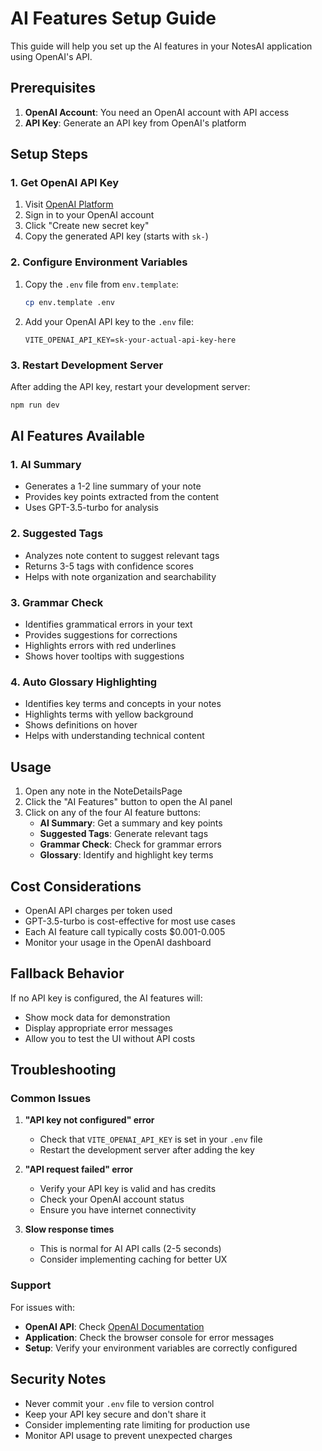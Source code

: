 # AI Features Setup Guide

This guide will help you set up the AI features in your NotesAI application using OpenAI's API.

## Prerequisites

1. **OpenAI Account**: You need an OpenAI account with API access
2. **API Key**: Generate an API key from OpenAI's platform

## Setup Steps

### 1. Get OpenAI API Key

1. Visit [OpenAI Platform](https://platform.openai.com/api-keys)
2. Sign in to your OpenAI account
3. Click "Create new secret key"
4. Copy the generated API key (starts with `sk-`)

### 2. Configure Environment Variables

1. Copy the `.env` file from `env.template`:
   ```bash
   cp env.template .env
   ```

2. Add your OpenAI API key to the `.env` file:
   ```env
   VITE_OPENAI_API_KEY=sk-your-actual-api-key-here
   ```

### 3. Restart Development Server

After adding the API key, restart your development server:
```bash
npm run dev
```

## AI Features Available

### 1. AI Summary
- Generates a 1-2 line summary of your note
- Provides key points extracted from the content
- Uses GPT-3.5-turbo for analysis

### 2. Suggested Tags
- Analyzes note content to suggest relevant tags
- Returns 3-5 tags with confidence scores
- Helps with note organization and searchability

### 3. Grammar Check
- Identifies grammatical errors in your text
- Provides suggestions for corrections
- Highlights errors with red underlines
- Shows hover tooltips with suggestions

### 4. Auto Glossary Highlighting
- Identifies key terms and concepts in your notes
- Highlights terms with yellow background
- Shows definitions on hover
- Helps with understanding technical content

## Usage

1. Open any note in the NoteDetailsPage
2. Click the "AI Features" button to open the AI panel
3. Click on any of the four AI feature buttons:
   - **AI Summary**: Get a summary and key points
   - **Suggested Tags**: Generate relevant tags
   - **Grammar Check**: Check for grammar errors
   - **Glossary**: Identify and highlight key terms

## Cost Considerations

- OpenAI API charges per token used
- GPT-3.5-turbo is cost-effective for most use cases
- Each AI feature call typically costs $0.001-0.005
- Monitor your usage in the OpenAI dashboard

## Fallback Behavior

If no API key is configured, the AI features will:
- Show mock data for demonstration
- Display appropriate error messages
- Allow you to test the UI without API costs

## Troubleshooting

### Common Issues

1. **"API key not configured" error**
   - Check that `VITE_OPENAI_API_KEY` is set in your `.env` file
   - Restart the development server after adding the key

2. **"API request failed" error**
   - Verify your API key is valid and has credits
   - Check your OpenAI account status
   - Ensure you have internet connectivity

3. **Slow response times**
   - This is normal for AI API calls (2-5 seconds)
   - Consider implementing caching for better UX

### Support

For issues with:
- **OpenAI API**: Check [OpenAI Documentation](https://platform.openai.com/docs)
- **Application**: Check the browser console for error messages
- **Setup**: Verify your environment variables are correctly configured

## Security Notes

- Never commit your `.env` file to version control
- Keep your API key secure and don't share it
- Consider implementing rate limiting for production use
- Monitor API usage to prevent unexpected charges
